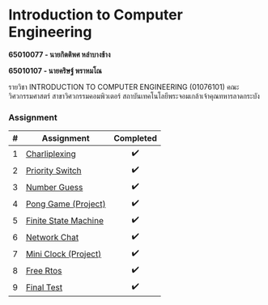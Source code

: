 # Introduction to Computer Engineering

**65010077 - นายกิตติพศ หลำบางช้าง**

**65010107 - นายคริษฐ์ พราหมโณ**

รายวิชา INTRODUCTION TO COMPUTER ENGINEERING (01076101) คณะวิศวกรรมศาสตร์ สาขาวิศวกรรมคอมพิวเตอร์ สถาบันเทคโนโลยีพระจอมเกล้าเจ้าคุณทหารลาดกระบัง

### Assignment

| \#  | Assignment                                       | Completed |
| :-: | ------------------------------------------------ | :-------: |
|  1  | [Charliplexing](./assignment_1/README.md)        |    ✔️     |
|  2  | [Priority Switch](./assignment_2/README.md)      |    ✔️     |
|  3  | [Number Guess](./assignment_3/README.md)         |    ✔️     |
|  4  | [Pong Game (Project)](./assignment_4/README.md)  |    ✔️     |
|  5  | [Finite State Machine](./assignment_5/README.md) |    ✔️     |
|  6  | [Network Chat](./assignment_6/README.md)         |    ✔️     |
|  7  | [Mini Clock (Project)](./assignment_7/README.md) |    ✔️     |
|  8  | [Free Rtos](./assignment_8/README.md)            |    ✔️     |
|  9  | [Final Test](./final_test/README.md)             |    ✔️     |
